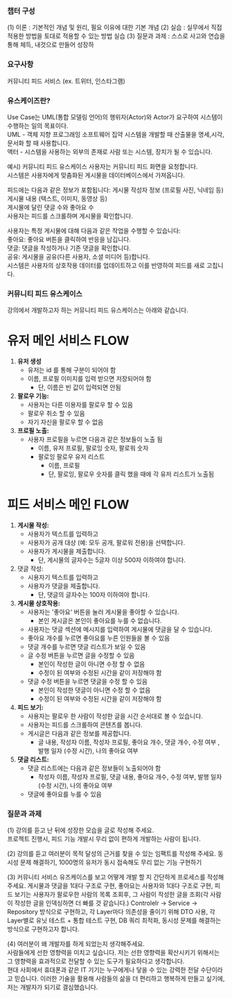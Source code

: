 ### 챕터 구성
(1) 이론 : 기본적인 개념 및 원리, 필요 이유에 대한 기본 개념
(2) 실습 : 실무에서 직접 적용한 방법을 토대로 적용할 수 있는 방법 실습
(3) 질문과 과제 : 스스로 사고와 연습을 통해 체득, 내것으로 만들어 성장하

### 요구사항
커뮤니티 피드 서비스 (ex. 트위터, 인스타그램)

### 유스케이즈란?
Use Case는 UML(통합 모델링 언어)의 행위자(Actor)와 Actor가 요구하여 시스템이 수행하는 일의 목표이다.  
UML - 객체 지향 프로그래밍 소프트웨어 집약 시스템을 개발할 때 산출물을 명세,시각,문서화 할 때 사용합니다.  
액터 - 시스템을 사용하는 외부의 존재로 사람 또는 시스템, 장치가 될 수 있습니다.


예시) 커뮤니티 피드 유스케이스
사용자는 커뮤니티 피드 화면을 요청합니다.  
시스템은 사용자에게 맞춤화된 게시물을 데이터베이스에서 가져옵니다.  


피드에는 다음과 같은 정보가 포함됩니다: 
게시물 작성자 정보 (프로필 사진, 닉네임 등)  
게시물 내용 (텍스트, 이미지, 동영상 등)  
게시물에 달린 댓글 수와 좋아요 수  
사용자는 피드를 스크롤하며 게시물을 확인합니다.  


사용자는 특정 게시물에 대해 다음과 같은 작업을 수행할 수 있습니다:  
좋아요: 좋아요 버튼을 클릭하여 반응을 남깁니다.  
댓글: 댓글을 작성하거나 기존 댓글을 확인합니다.  
공유: 게시물을 공유(다른 사용자, 소셜 미디어 등)합니다.  
시스템은 사용자의 상호작용 데이터를 업데이트하고 이를 반영하여 피드를 새로 고칩니다.  

### 커뮤니티 피드 유스케이스
강의에서 개발하고자 하는 커뮤니티 피드 유스케이스는 아래와 같습니다.

# **유저 메인 서비스 FLOW**

1. **유저 생성**
    - 유저는 id 를 통해 구분이 되어야 함
    - 이름, 프로필 이미지를 입력 받으면 저장되어야 함
        - 단, 이름은 빈 값이 입력되면 안됨
2. **팔로우 기능:**
    - 사용자는 다른 이용자를 팔로우 할 수 있음
    - 팔로우 취소 할 수 있음
    - 자기 자신을 팔로우 할 수 없음
3. **프로필 노출:**
    - 사용자 프로필을 누르면 다음과 같은 정보들이 노출 됨
        - 이름, 유저 프로필, 팔로잉 숫자, 팔로워 숫자
        - 팔로잉 팔로우 유저 리스트
            - 이름, 프로필
            - 단,  팔로잉, 팔로우 숫자를 클릭 했을 때에 각 유저 리스트가 노출됨

# **피드 서비스 메인 FLOW**

1. **게시물 작성:**
    - 사용자가 텍스트를 입력하고
    - 사용자가 공개 대상 (예: 모두 공개, 팔로워 전용)을 선택합니다.
    - 사용자가 게시물을 제출합니다.
        - 단, 게시물의 글자수는 5글자 이상 500자 이하여야 합니다.
2. 댓글 작성:
    - 시용자기 텍스트를 입력하고
    - 사용자가 댓글을 제출합니다.
        - 단, 댓글의 글자수는 100자 이하여야 합니다.
3. **게시물 상호작용:**
    - 사용자는 '좋아요' 버튼을 눌러 게시물을 좋아할 수 있습니다.
        - 본인 게시글은 본인이 좋아요를 누를 수 없습니다.
    - 사용자는 댓글 섹션에 메시지를 입력하여 게시물에 댓글을 달 수 있습니다.
    - 좋아요 개수를 누르면 좋아요를 누른 인원들을 볼 수 있음
    - 댓글 개수를 누르면 댓글 리스트가 보일 수 있음
    - 글 수정 버튼을 누르면 글을 수정할 수 있음
        - 본인이 작성한 글이 아니면 수정 할 수 없음
        - 수정이 된 여부와 수정된 시간을 같이 저장해야 함
    - 댓글 수정 버튼을 누르면 댓글을 수정 할 수 있음
        - 본인이 작성한 댓글이 아니면 수정 할 수 없음
        - 수정이 된 여부와 수정된 시간을 같이 저장해야 함
4. **피드 보기:**
    - 사용자는 팔로우 한 사람이 작성한 글을 시간 순서대로 볼 수 있습니다.
    - 사용자는 피드를 스크롤하여 콘텐츠를 봅니다.
    - 게시글은 다음과 같은 정보를 제공합니다.
        - 글 내용, 작성자 이름, 작성자 프로필, 좋아요 개수, 댓글 개수, 수정 여부 , 발행 일자 (수정 시간), 나의 좋아요 여부
5. **댓글 리스트:**
    - 댓글 리스트에는 다음과 같은 정보들이 노출되어야 함
        - 작성자 이름, 작성자 프로필, 댓글 내용, 좋아요 개수, 수정 여부, 발행 일자 (수정 시간), 나의 좋아요 여부
    - 댓글에 좋아요를 누를 수 있음

### 질문과 과제
(1) 강의를 듣고 난 뒤에 성장한 모습을 글로 작성해 주세요.  
프로젝트 진행시, 피드 기능 개발시 무리 없이 편하게 개발하는 사람이 됩니다.  


(2) 강의를 듣고 여러분이 목적 달성의 근거를 찾을 수 있는 임팩트를 작성해 주세요.
동시성 문제 해결하기, 1000명의 유저가 동시 접속해도 무리 없는 기능 구현하기


(3) 커뮤니티 서비스 유즈케이스를 보고 어떻게 개발 할 지 간단하게 프로세스를 작성해주세요.
게시물과 댓글을 1대다 구조로 구현, 좋아요는 사용자와 1대다 구조로 구현, 피드 보기는 사용자가 팔로우한 사람의 목록 조회후, 그 사람이 작성한 글을 조회(각 사람이 작성한 글을 인덱싱하면 더 빠를 것 
같습니다.) Controlelr -> Service -> Repository 방식으로 구현하고, 각 Layer마다 의존성을 줄이기 위해 DTO 사용, 각 Layer별로 유닛 테스트 + 통합 테스트 구현, DB 
쿼리 최적화, 동시성 문제를 해결하는 방식으로 구현하고자 합니다.


(4) 여러분이 왜 개발자를 하게 되었는지 생각해주세요.  
사람들에게 선한 영향력을 미치고 싶습니다. 저는 선한 영향력을 확산시키기 위해서는 그 영향력을 효과적으로 전달할 수 있는 도구가 필요하다고 생각합니다.  
현대 사회에서 휴대폰과 같은 IT 기기는 누구에게나 닿을 수 있는 강력한 전달 수단이라고 믿습니다. 이러한 기술을 활용해 사람들의 삶을 더 편리하고 행복하게 만들고 싶기에, 저는 개발자가 되기로 결심했습니다.